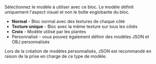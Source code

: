 Sélectionnez le modèle à utiliser avec ce bloc. Le modèle définit uniquement l'aspect visuel et non le boîte englobante du bloc.

* **Normal** - Bloc normal avec des textures de chaque côté
* **Texture unique** - Bloc avec la même texture sur tous les côtés
* **Croix** - Modèle utilisé par les plantes
* Personnalisé - vous pouvez également définir des modèles JSON et OBJ personnalisés

Lors de la création de modèles personnalisés, JSON est recommandé en raison de la prise en charge de ce type de modèle.